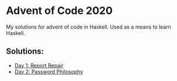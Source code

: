 # Advent of Code 2020

My solutions for advent of code in Haskell. Used as a means to learn Haskell.

## Solutions:
- [Day 1: Report Repair](https://github.com/JohnDoneth/advent-of-code-2020/tree/main/one/src/Lib.hs)
- [Day 2: Password Philosophy](https://github.com/JohnDoneth/advent-of-code-2020/tree/main/two/src/Lib.hs)
